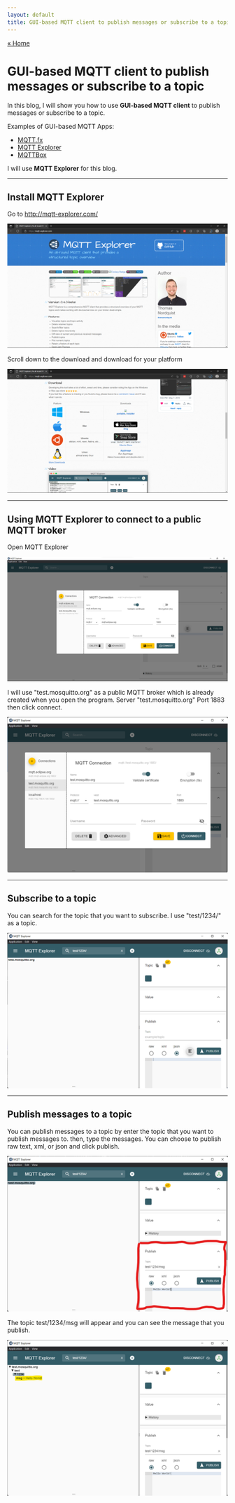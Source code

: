 ```yaml
---
layout: default
title: GUI-based MQTT client to publish messages or subscribe to a topic
---
```


[« Home](https://jedsadasrijunpoe.github.io/)

# GUI-based MQTT client to publish messages or subscribe to a topic

In this blog, I will show you how to use **GUI-based MQTT client** to publish messages or subscribe to a topic.

Examples of GUI-based MQTT Apps:
- [MQTT.fx](https://softblade.de/)
- [MQTT Explorer](https://github.com/thomasnordquist/MQTT-Explorer)
- [MQTTBox](https://github.com/workswithweb/MQTTBox)

I will use **MQTT Explorer** for this blog.

---

## Install MQTT Explorer

Go to <http://mqtt-explorer.com/>

![mqtt-explorer-install-1](/images/mqtt_broker/gui_mqtt_client1.png)

Scroll down to the download and download for your platform

![mqtt-explorer-install-2](/images/mqtt_broker/gui_mqtt_client2.png)

---

## Using MQTT Explorer to connect to a public MQTT broker

Open MQTT Explorer

![mqtt-explorer-1](/images/mqtt_broker/gui_mqtt_client3.png)

I will use "test.mosquitto.org" as a public MQTT broker which is already created when you open the program.
Server "test.mosquitto.org" Port 1883 then click connect.

![mqtt-explorer-2](/images/mqtt_broker/gui_mqtt_client5.png)

---

## Subscribe to a topic

You can search for the topic that you want to subscribe. I use "test/1234/" as a topic.

![mqtt-explorer-3](/images/mqtt_broker/gui_mqtt_client6.png)

---

## Publish messages to a topic

You can publish messages to a topic by enter the topic that you want to publish messages to.
then, type the messages. You can choose to publish raw text, xml, or json and click publish.

![mqtt-explorer-4](/images/mqtt_broker/gui_mqtt_client7.png)

The topic test/1234/msg will appear and you can see the message that you publish.

![mqtt-explorer-5](/images/mqtt_broker/gui_mqtt_client8.png)
